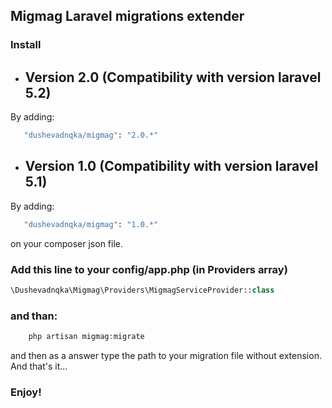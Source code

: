 ## Migmag Laravel migrations extender 

### Install


- ## Version 2.0 (Compatibility with version laravel 5.2)
By adding: 
```sh
   "dushevadnqka/migmag": "2.0.*"
```

- ## Version 1.0 (Compatibility with version laravel 5.1)
By adding: 
```sh
   "dushevadnqka/migmag": "1.0.*"
```

on your composer json file.


### Add this line to your config/app.php (in Providers array)
```php
\Dushevadnqka\Migmag\Providers\MigmagServiceProvider::class
```
### and than:

```php
    php artisan migmag:migrate
```
and then as a answer type the path to your migration file without extension.
And that's it... 
### Enjoy!

